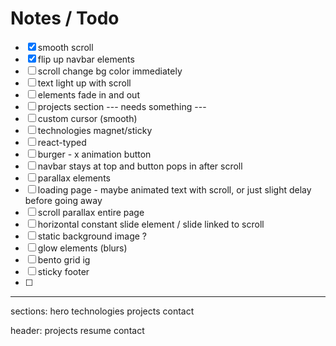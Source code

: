 # Notes / Todo

- [x] smooth scroll
- [x] flip up navbar elements
- [ ] scroll change bg color immediately
- [ ] text light up with scroll
- [ ] elements fade in and out
- [ ] projects section --- needs something ---
- [ ] custom cursor (smooth)
- [ ] technologies magnet/sticky
- [ ] react-typed
- [ ] burger - x animation button
- [ ] navbar stays at top and button pops in after scroll
- [ ] parallax elements
- [ ] loading page - maybe animated text with scroll, or just slight delay before going away
- [ ] scroll parallax entire page
- [ ] horizontal constant slide element / slide linked to scroll
- [ ] static background image ?
- [ ] glow elements (blurs)
- [ ] bento grid ig
- [ ] sticky footer
- [ ]

---

sections:
hero
technologies
projects
contact

header:
projects
resume
contact
